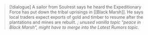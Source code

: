 >[!dialogue]
>A sailor from Soulrest says he heard the Expeditionary Force has put down the tribal uprisings in [[Black Marsh]]. He says local traders expect exports of gold and timber to resume after the plantations and mines are rebuilt.
>*; unused vanilla topic "peace in Black Marsh", might have to merge into the Latest Rumors topic.*